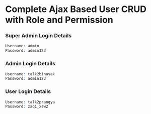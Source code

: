 <h1>Complete Ajax Based User CRUD with Role and Permission</h1>

### Super Admin Login Details

```r
Username: admin
Password: admin123
```

### Admin Login Details

```r
Username: talk2binayak
Password: admin123
```

### User Login Details

```r
Username: talk2prangya
Password: zaq1_xsw2
```

